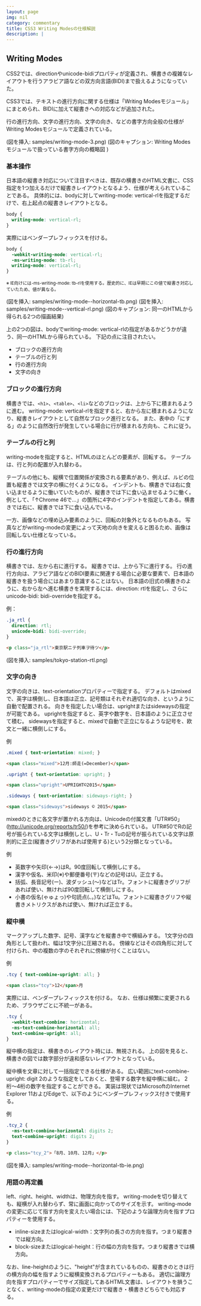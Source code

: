 ```yaml
---
layout: page
img: nil
category: commentary
title: CSS3 Writing Modesの仕様解説
description: |
---
```


Writing Modes
-------------

CSS2では、directionやunicode-bidiプロパティが定義され、横書きの複雑なレイアウトを行うアラビア語などの双方向言語(BIDI)まで扱えるようになっていた。

CSS3では、テキストの進行方向に関する仕様は「Writing Modesモジュール」にまとめられ、BIDIに加えて縦書きへの対応などが追加された。

行の進行方向、文字の進行方向、文字の向き、などの書字方向全般の仕様がWriting Modesモジュールで定義されている。

(図を挿入: samples/writing-mode-3.png)
(図のキャプション: Writing Modesモジュールで扱っている書字方向の概略図 )


### 基本操作

日本語の縦書き対応について注目すべきは、既存の横書きのHTML文書に、CSS指定を1つ加えるだけで縦書きレイアウトとなるよう、仕様が考えられていることである。
具体的には、bodyに対してwriting-mode: vertical-rlを指定するだけで、右上起点の縦書きレイアウトとなる。

```css
body {
  writing-mode: vertical-rl;
}
```

実際にはベンダープレフィックスを付ける。

```css
body {
  -webkit-writing-mode: vertical-rl;
  -ms-writing-mode: tb-rl;
  writing-mode: vertical-rl;
}
```

<small>※ IE向けには-ms-writing-mode: tb-rlを使用する。歴史的に、IEは早期にこの値で縦書き対応していたため、値が異なる。</small>

(図を挿入: samples/writing-mode--horizontal-tb.png)
(図を挿入: samples/writing-mode--vertical-rl.png)
(図のキャプション: 同一のHTMLから得られる2つの描画結果)

上の2つの図は、bodyでwriting-mode: vertical-rlの指定があるかどうかが違う、同一のHTMLから得られている。
下記の点に注目されたい。

- ブロックの進行方向
- テーブルの行と列
- 行の進行方向
- 文字の向き

### ブロックの進行方向

横書きでは、`<h1>`、`<table>`、`<li>`などのブロックは、上から下に積まれるように進む。
writing-mode: vertical-rlを指定すると、右から左に積まれるようになり、縦書きレイアウトとして自然なブロック進行となる。
また、表中の「にする」のように自然改行が発生している場合に行が積まれる方向も、これに従う。

### テーブルの行と列

writing-modeを指定すると、HTMLのほとんどの要素が、回転する。
テーブルは、行と列の配置が入れ替わる。

テーブルの他にも、縦横で位置関係が変換される要素があり、例えば、ルビの位置も縦書きでは文字の横に付くようになる。
インデントも、横書きでは右に食い込ませるように働いていたものが、縦書きでは下に食い込ませるように働く。
例として、「↑Chrome 46で…」の箇所に4字のインデントを指定してある。横書きでは右に、縦書きでは下に食い込んでいる。

一方、画像などの埋め込み要素のように、回転の対象外となるものもある。
写真などがwriting-modeの変更によって天地の向きを変えると困るため、画像は回転しない仕様となっている。

### 行の進行方向

横書きでは、左から右に進行する。
縦書きでは、上から下に進行する。
行の進行方向は、アラビア語などのBIDI要素に関連する場合に必要な要素で、日本語の縦書きを扱う場合にはあまり意識することはない。
日本語の旧式の横書きのように、右から左へ進む横書きを実現するには、direction: rtlを指定し、さらにunicode-bidi: bidi-overrideを指定する。

例：
```css
.ja_rtl {
  direction: rtl;
  unicode-bidi: bidi-override;
}
```

```html
<p class="ja_rtl">東京駅ニテ列車ヲ待ツ</p>
```

(図を挿入: samples/tokyo-station-rtl.png)


### 文字の向き

文字の向きは、text-orientationプロパティーで指定する。
デフォルトはmixedで、英字は横倒し、日本語は正立、記号類はそれぞれ適切な向き、というように自動で配置される。
向きを指定したい場合は、uprightまたはsidewaysの指定が可能である。
uprightを指定すると、英字や数字を、日本語のように正立させて積む。
sidewaysを指定すると、mixedで自動で正立になるような記号を、欧文と一緒に横倒しにする。

例

```css
.mixed { text-orientation: mixed; }
```

```html
<span class="mixed">12月:師走(=December)</span>
```

```css
.upright { text-orientation: upright; }
```

```html
<span class="upright">UPRIGHT©2015</span>
```

```css
.sideways { text-orientation: sideways-right; }
```

```html
<span class="sideways">sideways © 2015</span>
```

mixedのときに各文字が置かれる方向は、Unicodeの付属文書「UTR#50」(http://unicode.org/reports/tr50/)を参考に決められている。
UTR#50でRの記号が振られている文字は横倒しとし、U・Tr・Tuの記号が振られている文字は原則的に正立(縦書きグリフがあれば使用する)という2分類となっている。

例

- 英数字や矢印(←→)はR。90度回転して横倒しにする。
- 漢字や仮名、米印(※)や郵便番号(〒)などの記号はU。正立する。
- 括弧、長音記号(ー)、波ダッシュ(〜)などはTr。フォントに縦書きグリフがあれば使い、無ければ90度回転して横倒しにする。
- 小書の仮名(ゃゅょっ)や句読点(、。)などはTu。フォントに縦書きグリフや縦書きメトリクスがあれば使い、無ければ正立する。



### 縦中横

マークアップした数字、記号、漢字などを縦書き中で横組みする。
1文字分の四角形として扱われ、幅は1文字分に圧縮される。
傍線などはその四角形に対して付けられ、中の複数の字のそれぞれに傍線が付くことはない。

例

```css
.tcy { text-combine-upright: all; }
```

```html
<span class="tcy">12</span>月
```


実際には、ベンダープレフィックスを付ける。
なお、仕様は頻繁に変更されるため、ブラウザごとに不統一がある。

```css
.tcy {
  -webkit-text-combine: horizontal;
  -ms-text-combine-horizontal: all;
  text-combine-upright: all;
}
```

縦中横の指定は、横書きのレイアウト時には、無視される。
上の図を見ると、横書きの図では数字部分が違和感ないレイアウトとなっている。

縦中横を文章に対して一括指定できる仕様がある。
広い範囲にtext-combine-upright: digit 2のような指定をしておくと、登場する数字を縦中横に組む。
2桁〜4桁の数字を指定することができる。
実装は現状ではMicrosoftのInternet Explorer 11およびEdgeで、以下のようにベンダープレフィックス付きで使用する。

例

```css
.tcy_2 {
  -ms-text-combine-horizontal: digits 2;
  text-combine-upright: digits 2;
}
```

```html
<p class="tcy_2">「8月、10月、12月」</p>
```

(図を挿入: samples/writing-mode--horizontal-tb-ie.png)


### 用語の再定義

left、right、height、widthは、物理方向を指す。
writing-modeを切り替えても、縦横が入れ替わらず、常に画面に向かってのサイズを示す。
writing-modeの変更に応じて指す方向を変えたい場合には、下記のような論理方向を指すプロパティーを使用する。

- inline-sizeまたはlogical-width：文字列の長さの方向を指す。つまり縦書きでは縦方向。
- block-sizeまたはlogical-height：行の幅の方向を指す。つまり縦書きでは横方向。

なお、line-heightのように、"height"が含まれているものの、縦書きのときは行の横方向の幅を指すように縦横変換されるプロパティーもある。
適切に論理方向を指すプロパティーでサイズ指定してあるHTML文書は、レイアウトを損うことなく、writing-modeの指定の変更だけで縦書き・横書きどちらでも対応する。